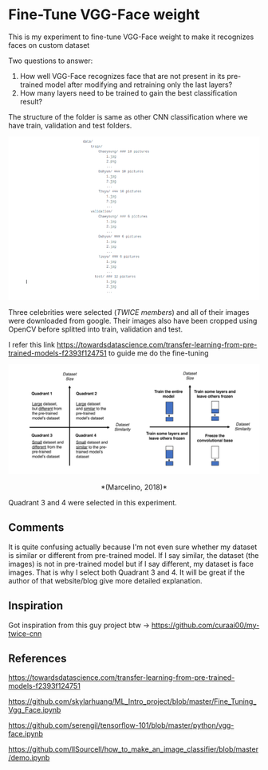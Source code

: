# Fine-Tune VGG-Face weight
This is my experiment to fine-tune VGG-Face weight to make it recognizes faces on custom dataset

Two questions to answer:
  1. How well VGG-Face recognizes face that are not present in its pre-trained model after modifying and retraining only the last layers?
  2. How many layers need to be trained to gain the best classification result?

The structure of the folder is same as other CNN classification where we have train, validation and test folders.

![Alt text](https://github.com/RezaPurut/Deep_Learning_experiment/blob/master/fine_tune_vggface/structure.png)

Three celebrities were selected (*TWICE members*) and all of their images were downloaded from google. Their images also have been cropped using OpenCV before splitted into train, validation and test.

I refer this link https://towardsdatascience.com/transfer-learning-from-pre-trained-models-f2393f124751 to guide me do the fine-tuning

![Alt text](https://github.com/RezaPurut/Deep_Learning_experiment/blob/master/fine_tune_vggface/decision_map.png)
<p align="center">*(Marcelino, 2018)*</p>

Quadrant 3 and 4 were selected in this experiment.

## Comments
It is quite confusing actually because I'm not even sure whether my dataset is similar or different from pre-trained model. If I say similar, the dataset (the images) is not in pre-trained model but if I say different, my dataset is face images. That is why I select both Quadrant 3 and 4. It will be great if the author of that website/blog give more detailed explanation.

## Inspiration
Got inspiration from this guy project btw -> https://github.com/curaai00/my-twice-cnn

## References
https://towardsdatascience.com/transfer-learning-from-pre-trained-models-f2393f124751

https://github.com/skylarhuang/ML_Intro_project/blob/master/Fine_Tuning_Vgg_Face.ipynb

https://github.com/serengil/tensorflow-101/blob/master/python/vgg-face.ipynb

https://github.com/llSourcell/how_to_make_an_image_classifier/blob/master/demo.ipynb
